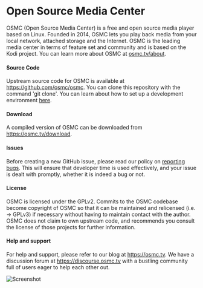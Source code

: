 # Open Source Media Center

OSMC (Open Source Media Center) is a free and open source media player based on Linux. Founded in 2014, OSMC lets you play back media from your local network, attached storage and the Internet. OSMC is the leading media center in terms of feature set and community and is based on the Kodi project. You can learn more about OSMC at <a href="http://osmc.tv/about">osmc.tv/about</a>. 

#### Source Code ####

Upstream source code for OSMC is available at https://github.com/osmc/osmc. You can clone this repository with the command 'git clone'. You can learn about how to set up a development environment <a href="https://osmc.tv/wiki/development/getting-involved-with-osmc-development/">here</a>.

#### Download ####

A compiled version of OSMC can be downloaded from <a href="https://osmc.tv/download">https://osmc.tv/download</a>. 

#### Issues ####

Before creating a new GitHub issue, please read our policy on <a href="https://osmc.tv/wiki/development/reporting-bugs/">reporting bugs</a>. This will ensure that developer time is used effectively, and your issue is dealt with promptly, whether it is indeed a bug or not. 

#### License ####

OSMC is licensed under the GPLv2. Commits to the OSMC codebase become copyright of OSMC so that it can be maintained and relicensed (i.e. -> GPLv3) if necessary without having to maintain contact with the author. OSMC does not claim to own upstream code, and recommends you consult the license of those projects for further information.

#### Help and support ####

For help and support, please refer to our blog at <a href="https://osmc.tv">https://osmc.tv</a>. We have a discussion forum at <a href="https://discourse.osmc.tv">https://discourse.osmc.tv</a> with a bustling community full of users eager to help each other out. 

![Screenshot](https://imgur.com/HE41dK9.png"Screenshot")
